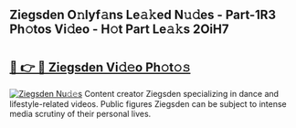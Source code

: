 ## Ziegsden O𝚗lyf𝚊ns Le𝚊𝚔ed N𝚞𝚍es - Part-1R3 Ph𝚘tos Vi𝚍eo - H𝚘t Part Le𝚊𝚔s 2OiH7

# <h2><a href="http://hf36wq.feru.top/?c=Ziegsden">🔗 👉 🔴 Ziegsden Vi𝚍𝚎o Ph𝚘t𝚘𝚜</a></h2>

[![Ziegsden Nu𝚍𝚎s](https://i.imgur.com/0TWrTi3.gif)](http://hf36wq.feru.top/?c=Ziegsden)
Content creator Ziegsden specializing in dance and lifestyle-related videos. Public figures Ziegsden can be subject to intense media scrutiny of their personal lives. 
